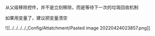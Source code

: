 从父级移除控件，并不是立刻移除，而是等待下一次的垃圾回收机制

如果用变量了，建议把变量清空


![[../../../../_Config/Attatchment/Pasted image 20220424023857.png]]